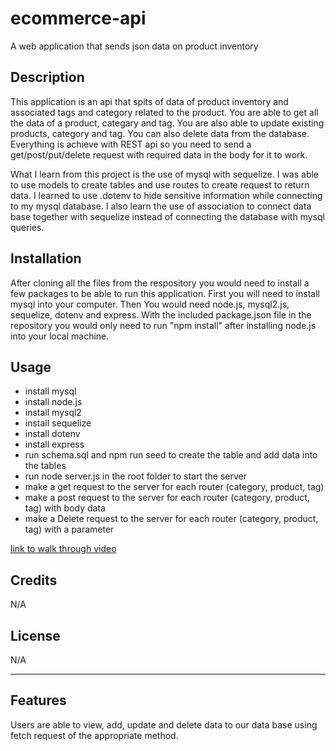 # ecommerce-api
A web application that sends json data on product inventory

## Description

This application is an api that spits of data of product inventory and associated tags and category related to the product. You are able to get all the data of a product, categary and tag. You are also able to update existing products, category and tag. You can also delete data from the database. Everything is achieve with REST api so you need to send a get/post/put/delete request with required data in the body for it to work. 

What I learn from this project is the use of mysql with sequelize. I was able to use models to create tables and use routes to create request to return data. I learned to use .dotenv to hide sensitive information while connecting to my mysql database. I also learn the use of association to connect data base together with sequelize instead of connecting the database with mysql queries. 

## Installation

After cloning all the files from the respository you would need to install a few packages to be able to run this application. First you will need to install mysql into your computer. Then You would need node.js, mysql2.js, sequelize, dotenv and  express. With the included package.json file in the repository you would only need to run "npm install" after installing node.js into your local machine. 

## Usage
- install mysql
- install node.js
- install mysql2
- install sequelize
- install dotenv
- install express 
- run schema.sql and npm run seed to create the table and add data into the tables
- run node server.js in the root folder to start the server
- make a get request to the server for each router (category, product, tag)
- make a post request to the server for each router (category, product, tag) with body data
- make a Delete request to the server for each router (category, product, tag) with a parameter


[link to walk through video](https://drive.google.com/file/d/1uyE-WD1XdSZmj0IyS7aR22_9IhWb0n74/view)


## Credits

N/A

## License

N/A

---


## Features

Users are able to view, add, update and delete data to our data base using fetch request of the appropriate method. 